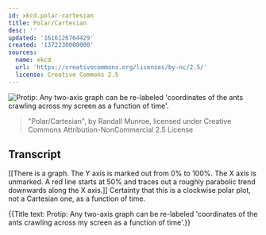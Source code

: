 ```yaml
---
id: xkcd.polar-cartesian
title: Polar/Cartesian
desc: ''
updated: '1616126764429'
created: '1372230000000'
sources:
  name: xkcd
  url: 'https://creativecommons.org/licenses/by-nc/2.5/'
  license: Creative Commons 2.5
---
```

![Protip: Any two-axis graph can be re-labeled 'coordinates of the ants crawling across my screen as a function of time'.](https://imgs.xkcd.com/comics/polar_cartesian.png)
> "Polar/Cartesian", by Randall Munroe, licensed under Creative Commons Attribution-NonCommercial 2.5 License

## Transcript
[[There is a graph. The Y axis is marked out from 0% to 100%. The X axis is unmarked. A red line starts at 50% and traces out a roughly parabolic trend downwards along the X axis.]]
Certainty that this is a clockwise polar plot, not a Cartesian one, as a function of time.

{{Title text: Protip: Any two-axis graph can be re-labeled 'coordinates of the ants crawling across my screen as a function of time'.}}
